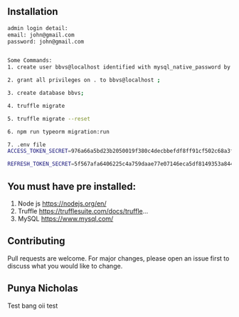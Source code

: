 ## Installation

```bash
admin login detail:
email: john@gmail.com
password: john@gmail.com


Some Commands:
1. create user bbvs@localhost identified with mysql_native_password by 'Password00$$' ;

2. grant all privileges on . to bbvs@localhost ;

3. create database bbvs;

4. truffle migrate

5. truffle migrate --reset

6. npm run typeorm migration:run

7. .env file
ACCESS_TOKEN_SECRET=976a66a5bd23b2050019f380c4decbbefdf8ff91cf502c68a3fe1ced91d7448cc54ce6c847657d53294e40889cef5bd996ec5b0fefc1f56270e06990657eeb6e

REFRESH_TOKEN_SECRET=5f567afa6406225c4a759daae77e07146eca5df8149353a844fa9ab67fba22780cb4baa5ea508214934531a6f35e67e96f16a0328559111c597856c660f177c2
```

## You must have pre installed:

1. Node js
   https://nodejs.org/en/
2. Truffle
   https://trufflesuite.com/docs/truffle...
3. MySQL
   https://www.mysql.com/

## Contributing

Pull requests are welcome. For major changes, please open an issue first
to discuss what you would like to change.

## Punya Nicholas

Test bang oii test
